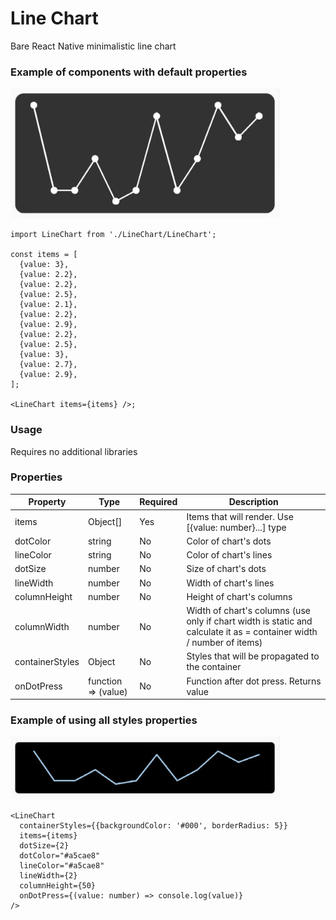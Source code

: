 # Line Chart

Bare React Native minimalistic line chart

### Example of components with default properties

![example](./screenshots/example1.jpg)

```tsx
import LineChart from './LineChart/LineChart';

const items = [
  {value: 3},
  {value: 2.2},
  {value: 2.2},
  {value: 2.5},
  {value: 2.1},
  {value: 2.2},
  {value: 2.9},
  {value: 2.2},
  {value: 2.5},
  {value: 3},
  {value: 2.7},
  {value: 2.9},
];

<LineChart items={items} />;
```

### Usage

Requires no additional libraries

### Properties

| Property        | Type                | Required | Description                                                                                                          |
| --------------- | ------------------- | -------- | -------------------------------------------------------------------------------------------------------------------- |
| items           | Object[]            | Yes      | Items that will render. Use [{value: number}...] type                                                                |
| dotColor        | string              | No       | Color of chart's dots                                                                                                |
| lineColor       | string              | No       | Color of chart's lines                                                                                               |
| dotSize         | number              | No       | Size of chart's dots                                                                                                 |
| lineWidth       | number              | No       | Width of chart's lines                                                                                               |
| columnHeight    | number              | No       | Height of chart's columns                                                                                            |
| columnWidth     | number              | No       | Width of chart's columns (use only if chart width is static and calculate it as = container width / number of items) |
| containerStyles | Object              | No       | Styles that will be propagated to the container                                                                      |
| onDotPress      | function => (value) | No       | Function after dot press. Returns value                                                                              |

### Example of using all styles properties

![example](./screenshots/example2.jpg)

```tsx
<LineChart
  containerStyles={{backgroundColor: '#000', borderRadius: 5}}
  items={items}
  dotSize={2}
  dotColor="#a5cae8"
  lineColor="#a5cae8"
  lineWidth={2}
  columnHeight={50}
  onDotPress={(value: number) => console.log(value)}
/>
```
